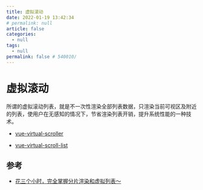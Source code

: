 ```yaml
---
title: 虚拟滚动
date: 2022-01-19 13:42:34
# permalink: null
article: false
categories: 
  - null
tags: 
  - null
permalink: false # 540010/
---
```


# 虚拟滚动

所谓的虚拟滚动列表，就是不一次性渲染全部列表数据，只渲染当前可视区及附近的列表，使用户在无感知的情况下，节省渲染列表开销，提升系统性能的一种技术。


- [vue-virtual-scroller](https://github.com/Akryum/vue-virtual-scroller)

- [vue-virtual-scroll-list](https://github.com/tangbc/vue-virtual-scroll-list)




## 参考

- [花三个小时，完全掌握分片渲染和虚拟列表～](https://juejin.cn/post/7121551701731409934)